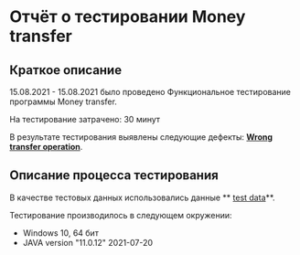 # Отчёт о тестировании Money transfer

## Краткое описание

15.08.2021 - 15.08.2021 было проведено Функциональное тестирование программы Money transfer.

На тестирование затрачено: 30 минут

В результате тестирования выявлены следующие дефекты:
**[Wrong transfer operation](https://github.com/Manchester85/Money/issues/1)**.


## Описание процесса тестирования

В качестве тестовых данных использовались данные ** [test data](https://github.com/netology-code/javaqa-homeworks/tree/master/programming)**.

Тестирование производилось в следующем окружении:
* Windows 10, 64 бит
* JAVA version "11.0.12" 2021-07-20

